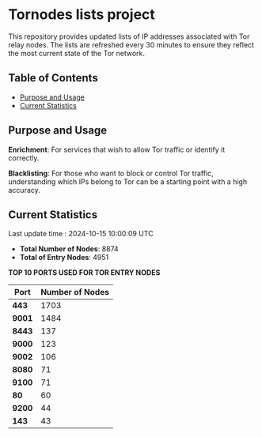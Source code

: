 # Tornodes lists project

This repository provides updated lists of IP addresses associated with Tor relay nodes. The lists are refreshed every 30 minutes to ensure they reflect the most current state of the Tor network.

## Table of Contents

- [Purpose and Usage](#purpose-and-usage)
- [Current Statistics](#current-statistics)


## Purpose and Usage

**Enrichment**: For services that wish to allow Tor traffic or identify it correctly.

**Blacklisting**: For those who want to block or control Tor traffic, understanding which IPs belong to Tor can be a starting point with a high accuracy.

## Current Statistics

Last update time : 2024-10-15 10:00:09 UTC

- **Total Number of Nodes**: 8874
- **Total of Entry Nodes**: 4951

**TOP 10 PORTS USED FOR TOR ENTRY NODES**

| **Port** | **Number of Nodes** |
|------|-----------------|
| **443**   | 1703  |
| **9001**   | 1484  |
| **8443**   | 137  |
| **9000**   | 123  |
| **9002**   | 106  |
| **8080**   | 71  |
| **9100**   | 71  |
| **80**   | 60  |
| **9200**   | 44  |
| **143**   | 43  |

